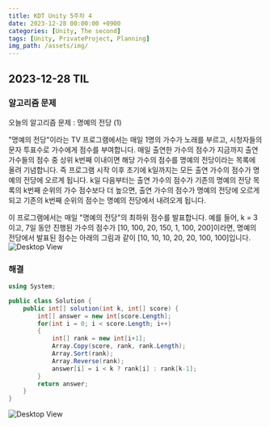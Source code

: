 ```yaml
---
title: KDT Unity 5주차 4
date: 2023-12-28 00:00:00 +0900
categories: [Unity, The second]
tags: [Unity, PrivateProject, Planning]
img_path: /assets/img/
---
```


## 2023-12-28 TIL

### 알고리즘 문제

오늘의 알고리즘 문제 : 명예의 전당 (1)

"명예의 전당"이라는 TV 프로그램에서는 매일 1명의 가수가 노래를 부르고, 시청자들의 문자 투표수로 가수에게 점수를 부여합니다. 매일 출연한 가수의 점수가 지금까지 출연 가수들의 점수 중 상위 k번째 이내이면 해당 가수의 점수를 명예의 전당이라는 목록에 올려 기념합니다. 즉 프로그램 시작 이후 초기에 k일까지는 모든 출연 가수의 점수가 명예의 전당에 오르게 됩니다. k일 다음부터는 출연 가수의 점수가 기존의 명예의 전당 목록의 k번째 순위의 가수 점수보다 더 높으면, 출연 가수의 점수가 명예의 전당에 오르게 되고 기존의 k번째 순위의 점수는 명예의 전당에서 내려오게 됩니다.

이 프로그램에서는 매일 "명예의 전당"의 최하위 점수를 발표합니다. 예를 들어, k = 3이고, 7일 동안 진행된 가수의 점수가 [10, 100, 20, 150, 1, 100, 200]이라면, 명예의 전당에서 발표된 점수는 아래의 그림과 같이 [10, 10, 10, 20, 20, 100, 100]입니다.
![Desktop View](test.png)

### 해결

```cs
using System;

public class Solution {
    public int[] solution(int k, int[] score) {
        int[] answer = new int[score.Length];
        for(int i = 0; i < score.Length; i++)
        {
            int[] rank = new int[i+1];
            Array.Copy(score, rank, rank.Length);
            Array.Sort(rank);
            Array.Reverse(rank);
            answer[i] = i < k ? rank[i] : rank[k-1];
        }
        return answer;
    }
}
```

![Desktop View](test.png)
